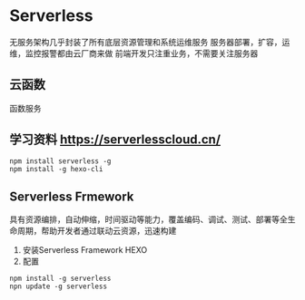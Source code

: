 # Serverless
无服务架构几乎封装了所有底层资源管理和系统运维服务
服务器部署，扩容，运维，监控报警都由云厂商来做
前端开发只注重业务，不需要关注服务器

## 云函数
函数服务


## 学习资料 https://serverlesscloud.cn/


```
npm install serverless -g 
npm install -g hexo-cli
```

## Serverless Frmework
具有资源编排，自动伸缩，时间驱动等能力，覆盖编码、调试、测试、部署等全生命周期，帮助开发者通过联动云资源，迅速构建



1. 安装Serverless Framework HEXO 
2. 配置


```
npm install -g serverless
npn update -g serverless

```


